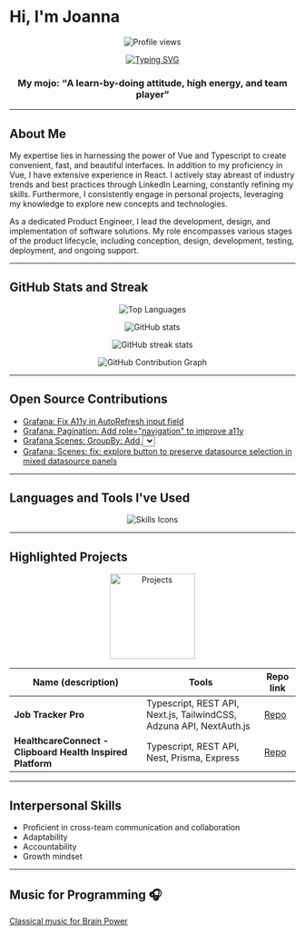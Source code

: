 # Hi, I'm Joanna

<p align="center">
  <img src="https://komarev.com/ghpvc/?username=joannaWebDev&label=Profile%20views&color=0e75b6&style=flat" alt="Profile views" />
</p>

<p align="center">
  <a href="https://git.io/typing-svg">
    <img src="https://readme-typing-svg.herokuapp.com?font=Fira+Code&pause=1000&vCenter=true&random=false&width=600&lines=Front-end+engineer" alt="Typing SVG" />
  </a>
</p>

<h3 align='center'>My mojo: <q>A learn-by-doing attitude, high energy, and team player</q></h3>

---

## About Me

My expertise lies in harnessing the power of Vue and Typescript to create convenient, fast, and beautiful interfaces. In addition to my proficiency in Vue, I have extensive experience in React. I actively stay abreast of industry trends and best practices through LinkedIn Learning, constantly refining my skills. Furthermore, I consistently engage in personal projects, leveraging my knowledge to explore new concepts and technologies.

As a dedicated Product Engineer, I lead the development, design, and implementation of software solutions. My role encompasses various stages of the product lifecycle, including conception, design, development, testing, deployment, and ongoing support.

---

## GitHub Stats and Streak

<p align="center">
  <img src="https://github-readme-stats.vercel.app/api/top-langs?username=joannaWebDev&theme=react&show_icons=true&locale=en&layout=compact" alt="Top Languages" />
</p>

<p align="center">
  <img src="https://github-readme-stats.vercel.app/api?username=joannaWebDev&show_icons=true&count_private=true&theme=react" alt="GitHub stats" />
</p>

<p align="center">
  <img src="https://streak-stats.demolab.com?user=joannaWebDev&theme=react&border_radius=5&date_format=M%20j%5B%2C%20Y%5D&currStreakNum=DD0000" alt="GitHub streak stats" />
</p>

<p align="center">
  <img src="https://ghchart.rshah.org/joannaWebDev" alt="GitHub Contribution Graph" />
</p>

---

## Open Source Contributions

- [Grafana: Fix A11y in AutoRefresh input field](https://github.com/grafana/grafana/pull/86058)  
- [Grafana: Pagination: Add role="navigation" to improve a11y](https://github.com/grafana/grafana/pull/86058)  
- [Grafana Scenes: GroupBy: Add <Select /> for single selection option](https://github.com/grafana/grafana/pull/86058)  
- [Grafana: Scenes: fix: explore button to preserve datasource selection in mixed datasource panels](https://github.com/grafana/grafana/pull/86058)  

---

## Languages and Tools I've Used

<p align="center">
  <img src="https://skillicons.dev/icons?i=ts,js,vue,pinia,react,jest,vitest,cypress,html,markdown,css,sass,bootstrap,tailwind,git,github,netlify,vercel,firebase,vscode,angular&perline=5" alt="Skills Icons" />
</p>

---

## Highlighted Projects

<p align='center'>
  <img src="https://github.com/joannaWebDev/media/blob/main/octocat.png?raw=true" width="150" alt="Projects"/>
</p>

| Name (description) | Tools | Repo link |
| ----------------- | ----- | --------- |
| **Job Tracker Pro** | Typescript, REST API, Next.js, TailwindCSS, Adzuna API, NextAuth.js | [Repo](https://github.com/joannaWebDev/poll-app-react-node-mysql) |
| **HealthcareConnect - Clipboard Health Inspired Platform** | Typescript, REST API, Nest, Prisma, Express | [Repo](https://github.com/joannaWebDev/healthcare-connect_provider) |

---

## Interpersonal Skills

- Proficient in cross-team communication and collaboration  
- Adaptability  
- Accountability  
- Growth mindset

---

## Music for Programming 🎧

[Classical music for Brain Power](https://youtu.be/ZVQV-1Fzl3w)
